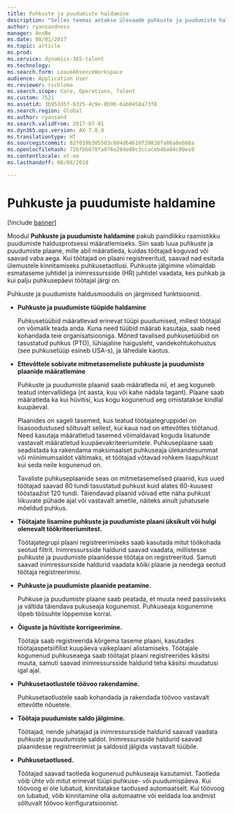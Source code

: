 ```yaml
---
title: Puhkuste ja puudumiste haldamine
description: "Selles teemas antakse ülevaade puhkuste ja puudumiste haldusmoodulist."
author: ryansandness
manager: AnnBe
ms.date: 08/01/2017
ms.topic: article
ms.prod: 
ms.service: dynamics-365-talent
ms.technology: 
ms.search.form: LeaveAbsenceWorkspace
audience: Application User
ms.reviewer: rschloma
ms.search.scope: Core, Operations, Talent
ms.custom: 7521
ms.assetid: 3b953d5f-6325-4c9e-8b9b-6ab0458a73f8
ms.search.region: Global
ms.author: ryansand
ms.search.validFrom: 2017-07-01
ms.dyn365.ops.version: AX 7.0.0
ms.translationtype: HT
ms.sourcegitcommit: 82f039b305503c604d64610f39838fa86a8eb08a
ms.openlocfilehash: 72bfbb878fa076e204e00c3ccaceb4ba04c00ea9
ms.contentlocale: et-ee
ms.lasthandoff: 08/08/2018

---
```

# <a name="leave-and-absence-management"></a>Puhkuste ja puudumiste haldamine

[!include [banner](includes/banner.md)]

Moodul **Puhkuste ja puudumiste haldamine** pakub paindlikku raamistikku puudumiste haldusprotsessi määratlemiseks. Siin saab luua puhkuste ja puudumiste plaane, mille abil määratleda, kuidas töötajad koguvad või saavad vaba aega. Kui töötajad on plaani registreeritud, saavad nad esitada ülemustele kinnitamiseks puhkusetaotlusi. Puhkuste jälgimine võimaldab esmataseme juhtidel ja inimressursside (HR) juhtidel vaadata, kes puhkab ja kui palju puhkusepäevi töötajal järgi on.  

Puhkuste ja puudumiste haldusmoodulis on järgmised funktsioonid. 

- **Puhkuste ja puudumiste tüüpide haldamine**

    Puhkusetüübid määratlevad erinevat tüüpi puudumised, millest töötajal on võimalik teada anda. Kuna need tüübid määrab kasutaja, saab need kohandada teie organisatsiooniga. Mõned tavalised puhkusetüübid on tasustatud puhkus (PTO), lühiajaline haigusleht, vandekohtukohustus (see puhkusetüüp esineb USA-s), ja lähedale kaotus. 

- **Ettevõttele sobivate mitmetasemeliste puhkuste ja puudumiste plaanide määratlemine**

    Puhkuste ja puudumiste plaanid saab määratleda nii, et aeg koguneb teatud intervallidega (nt aasta, kuu või kahe nädala tagant). Plaane saab määratleda ka kui hüvitisi, kus kogu kogunenud aeg omistatakse kindlal kuupäeval. 

    Plaanides on sageli tasemed, kus teatud töötajategruppidel on lisasoodustused sõltuvalt sellest, kui kaua nad on ettevõttes töötanud. Need kasutaja määratletud tasemed võimaldavad koguda lisatunde vastavalt määratletud kuupäevakriteeriumitele. Puhkuseplaane saab seadistada ka rakendama maksimaalset puhkuseaja ülekandesummat või miinimumsaldot vältimaks, et töötajad võtavad rohkem lisapuhkust kui seda neile kogunenud on. 

    Tavaliste puhkuseplaanide seas on mitmetasemelised plaanid, kus uued töötajad saavad 80 tundi tasustatud puhkust kuid alates 60-kuusest tööstaažist 120 tundi. Täiendavad plaanid võivad ette näha puhkust liikuvate pühade ajal või vastavalt ametile, näiteks ainult juhatusele mõeldud puhkus.

- **Töötajate lisamine puhkuste ja puudumiste plaani üksikult või hulgi olenevalt töökriteeriumitest.**

    Töötajategrupi plaani registreerimiseks saab kasutada mitut töökohada seotud filtrit. Inimressursside haldurid saavad vaadata, millistesse puhkuste ja puudumiste plaanidesse töötaja on registreeritud. Samuti saavad inimressursside haldurid vaadata kõiki plaane ja nendega seotud töötaja registreerimisi.

- **Puhkuste ja puudumiste plaanide peatamine.**

    Puhkuse ja puudumiste plaane saab peatada, et muuta need passiivseks ja vältida täiendava pukuseaja kogunemist. Puhkuseaja kogunemine lõpeb töösuhte lõppemise korral.  

- **Õiguste ja hüvitiste korrigeerimine.**

    Töötaja saab registreerida kõrgema taseme plaani, kasutades töötajaspetsiifilist kuupäeva vaikeplaani alistamiseks. Töötajale kogunenud puhkuseaega saab töötajat plaani registreerides käsitsi muuta, samuti saavad inimressursside haldurid teha käsitsi muudatusi igal ajal. 

- **Puhkusetaotlustele töövoo rakendamine.**

     Puhkusetaotlustele saab kohandada ja rakendada töövoo vastavalt ettevõtte nõuetele.  

- **Töötaja puudumiste saldo jälgimine.**

    Töötajad, nende juhatajad ja inimressursside haldurid saavad vaadata puhkuste ja puudumiste saldot. Inimressursside haldurid saavad plaanidesse registreerimist ja saldosid jälgida vastavalt tüübile. 

- **Puhkusetaotlused.**

    Töötajad saavad taotleda kogunenud puhkuseaja kasutamist. Taotleda võib ühte või mitut erinevat tüüpi puhkuse- või puudumispäeva. Kui töövoog ei ole lubatud, kinnitatakse taotlused automaatselt. Kui töövoog on lubatud, võib kinnitamine olla automaatne või eeldada loa andmist sõltuvalt töövoo konfiguratsioonist.

